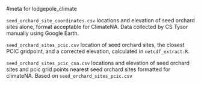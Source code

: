 #meta for lodgepole_climate 

`seed_orchard_site_coordinates.csv` locations and elevation of seed orchard sites alone, format acceptable for ClimateNA. Data collected by CS Tysor manually using Google Earth.

`seed_orchard_sites_pcic.csv` location of seed orchard sites, the closest PCIC gridpoint, and a corrected elevation, calculated in `netcdf_extract.R`.

`seed_orchard_sites_pcic_cna.csv` locations and elevation of seed orchard sites and pcic grid points nearest seed orchard sites formatted for climateNA. Based on `seed_orchard_sites_pcic.csv`



